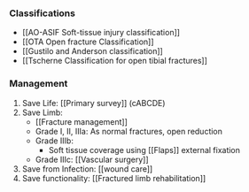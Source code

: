 ### Classifications
- [[AO-ASIF Soft-tissue injury classification]] 
- [[OTA Open fracture Classification]] 
- [[Gustilo and Anderson classification]]
- [[Tscherne Classification for open tibial fractures]]

### Management
1. Save Life: [[Primary survey]] (cABCDE)
2. Save Limb: 
	- [[Fracture management]] 
	- Grade I, II, IIIa: As normal fractures, open reduction
	- Grade IIIb: 
		- Soft tissue coverage using [[Flaps]] 
		external fixation
	- Grade IIIc: [[Vascular surgery]] 
3. Save from Infection: [[wound care]] 
4. Save functionality: [[Fractured limb rehabilitation]] 
